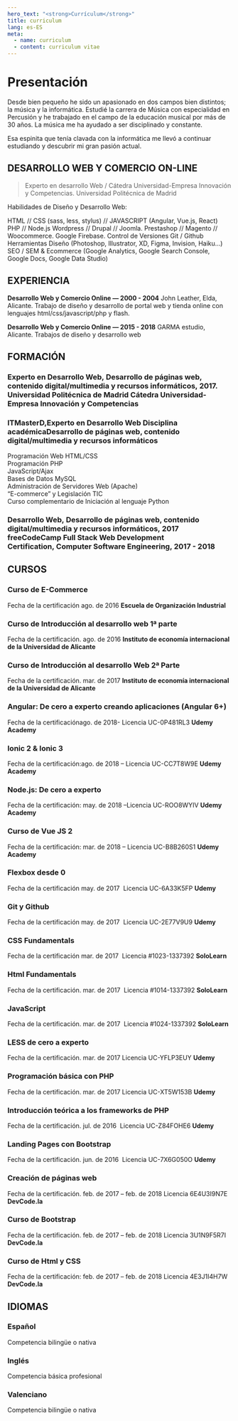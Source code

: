 ```yaml
---
hero_text: "<strong>Currículum</strong>"
title: curriculum
lang: es-ES
meta:
  - name: curriculum
  - content: curriculum vitae
---
```

<Hero :text="$page.frontmatter.hero_text" />

# Presentación

Desde bien pequeño he sido un apasionado en dos campos bien distintos; la música y la informática. Estudié la carrera de Música con especialidad en Percusión y he trabajado en el campo de la educación musical por más de 30 años. La música me ha ayudado a ser disciplinado y constante.

Esa espinita que tenía clavada con la informática me llevó a continuar estudiando y descubrir mi gran pasión actual.

## DESARROLLO WEB Y COMERCIO ON-LINE

> Experto en desarrollo Web / Cátedra Universidad-Empresa Innovación y Competencias. Universidad Politécnica de Madrid

Habilidades de Diseño y Desarrollo Web:

HTML // CSS (sass, less, stylus) // JAVASCRIPT (Angular, Vue.js, React)
PHP // Node.js
Wordpress // Drupal // Joomla.
Prestashop // Magento // Woocommerce.
Google Firebase.
Control de Versiones Git / Github
Herramientas Diseño (Photoshop, Illustrator, XD, Figma, Invision, Haiku...)
SEO / SEM & Ecommerce (Google Analytics, Google Search Console, Google Docs, Google Data Studio)

## EXPERIENCIA

**Desarrollo Web y Comercio Online — 2000 - 2004**
John Leather, Elda, Alicante.
Trabajo de diseño y desarrollo de portal web y tienda online con lenguajes html/css/javascript/php y flash.

**Desarrollo Web y Comercio Online — 2015 - 2018**
GARMA estudio, Alicante.
Trabajos de diseño y desarrollo web

## FORMACIÓN

### Experto en Desarrollo Web, Desarrollo de páginas web, contenido digital/multimedia y recursos informáticos, 2017. Universidad Politécnica de Madrid Cátedra Universidad-Empresa Innovación y Competencias

### ITMasterD,Experto en Desarrollo Web Disciplina académicaDesarrollo de páginas web, contenido digital/multimedia y recursos informáticos
Programación Web HTML/CSS<br>
Programación PHP<br>
JavaScript/Ajax<br>
Bases de Datos MySQL<br>
Administración de Servidores Web (Apache)<br>
“E-commerce” y Legislación TIC<br>
Curso complementario de Iniciación al lenguaje Python

### Desarrollo Web, Desarrollo de páginas web, contenido digital/multimedia y recursos informáticos, 2017 freeCodeCamp Full Stack Web Development Certification, Computer Software Engineering, 2017 - 2018

## CURSOS

### Curso de E-Commerce
Fecha de la certificación ago. de 2016
**Escuela de Organización Industrial**

### Curso de Introducción al desarrollo web 1ª parte
Fecha de la certificación. ago. de 2016 
**Instituto de economía internacional de la Universidad de Alicante**

### Curso de Introducción al desarrollo Web 2ª Parte
Fecha de la certificación. mar. de 2017 
**Instituto de economía internacional de la Universidad de Alicante**

### Angular: De cero a experto creando aplicaciones (Angular 6+)
Fecha de la certificaciónago. de 2018- Licencia UC-0P481RL3
**Udemy Academy**

### Ionic 2 & Ionic 3
Fecha de la certificación:ago. de 2018 – Licencia UC-CC7T8W9E
**Udemy Academy**

### Node.js: De cero a experto
Fecha de la certificación: may. de 2018 –Licencia UC-ROO8WYIV
**Udemy Academy**

### Curso de Vue JS 2
Fecha de la certificación: mar. de 2018 – Licencia UC-B8B260S1
**Udemy Academy**

### Flexbox desde 0
Fecha de la certificación
may. de 2017  Licencia UC-6A33K5FP
**Udemy**

### Git y Github
Fecha de la certificación
may. de 2017  Licencia UC-2E77V9U9
**Udemy**

### CSS Fundamentals
Fecha de la certificación
mar. de 2017  Licencia #1023-1337392
**SoloLearn**

### Html Fundamentals
Fecha de la certificación. mar. de 2017  Licencia #1014-1337392
**SoloLearn**

### JavaScript
Fecha de la certificación. mar. de 2017  Licencia #1024-1337392
**SoloLearn**

### LESS de cero a experto
Fecha de la certificación. mar. de 2017 Licencia UC-YFLP3EUY
**Udemy**

### Programación básica con PHP
Fecha de la certificación. mar. de 2017 Licencia UC-XT5W153B
**Udemy**

### Introducción teórica a los frameworks de PHP
Fecha de la certificación. jul. de 2016  Licencia UC-Z84FOHE6
**Udemy**

### Landing Pages con Bootstrap
Fecha de la certificación. jun. de 2016  Licencia UC-7X6G050O
**Udemy**

### Creación de páginas web
Fecha de la certificación. feb. de 2017 – feb. de 2018 Licencia 6E4U3I9N7E
**DevCode.la**

### Curso de Bootstrap
Fecha de la certificación. feb. de 2017 – feb. de 2018 Licencia 3U1N9F5R7I
**DevCode.la**

### Curso de Html y CSS
Fecha de la certificación: feb. de 2017 – feb. de 2018 Licencia 4E3J1I4H7W
**DevCode.la**

## IDIOMAS

### Español
Competencia bilingüe o nativa
### Inglés
Competencia básica profesional
### Valenciano
Competencia bilingüe o nativa